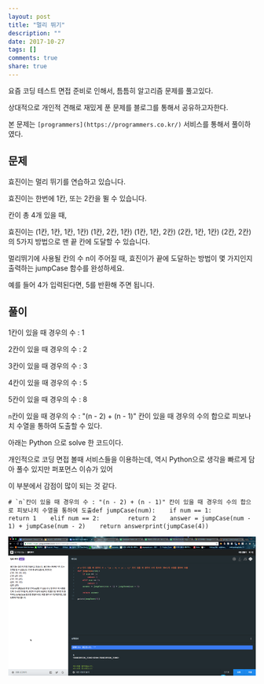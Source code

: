 ```yaml
---
layout: post
title: "멀리 뛰기"
description: ""
date: 2017-10-27
tags: []
comments: true
share: true
---
```


요즘 코딩 테스트 면접 준비로 인해서, 틈틈히 알고리즘 문제를 풀고있다.

상대적으로 개인적 견해로 재밌게 푼 문제를 블로그를 통해서 공유하고자한다.

  

본 문제는 `[programmers](https://programmers.co.kr/)` 서비스를 통해서 풀이하였다.

  

####

## 문제

효진이는 멀리 뛰기를 연습하고 있습니다.

효진이는 한번에 1칸, 또는 2칸을 뛸 수 있습니다.

  

칸이 총 4개 있을 때,

효진이는 (1칸, 1칸, 1칸, 1칸) (1칸, 2칸, 1칸) (1칸, 1칸, 2칸) (2칸, 1칸, 1칸) (2칸, 2칸) 의 5가지
방법으로 맨 끝 칸에 도달할 수 있습니다.

멀리뛰기에 사용될 칸의 수 n이 주어질 때, 효진이가 끝에 도달하는 방법이 몇 가지인지 출력하는 jumpCase 함수를 완성하세요.

  

예를 들어 4가 입력된다면, 5를 반환해 주면 됩니다.

  

  

## **풀이**

1칸이 있을 때 경우의 수 : 1

2칸이 있을 때 경우의 수 : 2

3칸이 있을 때 경우의 수 : 3

4칸이 있을 때 경우의 수 : 5

5칸이 있을 때 경우의 수 : 8  
  

`n`칸이 있을 때 경우의 수 : "(n - 2) + (n - 1)" 칸이 있을 때 경우의 수의 합으로 피보나치 수열을 통하여 도출할 수
있다.

  

아래는 Python 으로 solve 한 코드이다.

개인적으로 코딩 면접 볼때 서비스들을 이용하는데, 역시 Python으로 생각을 빠르게 담아 풀수 있지만 퍼포먼스 이슈가 있어

이 부분에서 감점이 많이 되는 것 같다.

  

    # `n`칸이 있을 때 경우의 수 : "(n - 2) + (n - 1)" 칸이 있을 때 경우의 수의 합으로 피보나치 수열을 통하여 도출def jumpCase(num):    if num == 1:        return 1    elif num == 2:        return 2    answer = jumpCase(num - 1) + jumpCase(num - 2)    return answerprint(jumpCase(4))

  

  

![](/assets/images/posts/830/9922123359F28F6B2BBF8C.PNG)

  

